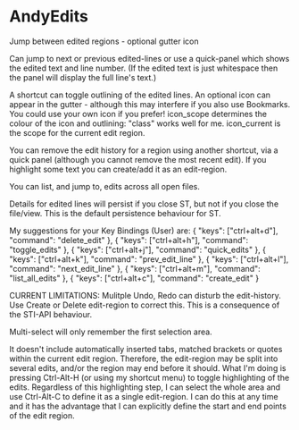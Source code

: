 AndyEdits
=========

Jump between edited regions - optional gutter icon

Can jump to next or previous edited-lines or use a 
quick-panel which shows the edited text and line number. 
(If the edited text is just whitespace then the panel 
will display the full line's text.)

A shortcut can toggle outlining of the edited lines. 
An optional icon can appear in the gutter - although 
this may interfere if you also use Bookmarks. You 
could use your own icon if you prefer! icon_scope 
determines the colour of the icon and outlining: 
"class" works well for me. icon_current is the scope 
for the current edit region.

You can remove the edit history for a region using 
another shortcut, via a quick panel (although you 
cannot remove the most recent edit). If you highlight 
some text you can create/add it as an edit-region.

You can list, and jump to, edits across all open files.

Details for edited lines will persist if you close ST, 
but not if you close the file/view. This is the 
default persistence behaviour for ST.

My suggestions for your Key Bindings (User) are:
{ "keys": ["ctrl+alt+d"], "command": "delete_edit" },
{ "keys": ["ctrl+alt+h"], "command": "toggle_edits" },
{ "keys": ["ctrl+alt+j"], "command": "quick_edits" },
{ "keys": ["ctrl+alt+k"], "command": "prev_edit_line" },
{ "keys": ["ctrl+alt+l"], "command": "next_edit_line" },
{ "keys": ["ctrl+alt+m"], "command": "list_all_edits" },
{ "keys": ["ctrl+alt+c"], "command": "create_edit" }

CURRENT LIMITATIONS:
Mulitple Undo, Redo can disturb the edit-history. Use Create or 
Delete edit-region to correct this. This is a consequence of the 
STI-API behaviour.

Multi-select will only remember the first selection area.

It doesn't include automatically inserted tabs, matched brackets
or quotes within the current edit region. Therefore, the edit-region
may be split into several edits, and/or the region may end before it
should. What I'm doing is pressing Ctrl-Alt-H (or using my shortcut
menu) to toggle highlighting of the edits. Regardless of this
highlighting step, I can select the whole area and use Ctrl-Alt-C 
to define it as a single edit-region. I can do this at any time 
and it has the advantage that I can explicitly define the start 
and end points of the edit region.
